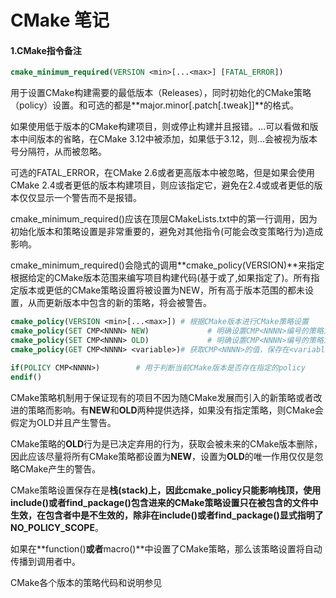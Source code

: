 # CMake 笔记

#### 1.CMake指令备注

```cmake
cmake_minimum_required(VERSION <min>[...<max>] [FATAL_ERROR])
```

用于设置CMake构建需要的最低版本（Releases），同时初始化的CMake策略（policy）设置。<min>和可选的<max>都是**major.minor[.patch[.tweak]]**的格式。

如果使用低于<min>版本的CMake构建项目，则或停止构建并且报错。...可以看做<min>和<max>版本中间版本的省略，在CMake 3.12中被添加，如果低于3.12，则...会被视为版本号分隔符，从而<max>被忽略。

可选的FATAL_ERROR，在CMake 2.6或者更高版本中被忽略，但是如果会使用CMake 2.4或者更低的版本构建项目，则应该指定它，避免在2.4或或者更低的版本仅仅显示一个警告而不是报错。

cmake_minimum_required()应该在顶层CMakeLists.txt中的第一行调用，因为初始化版本和策略设置是非常重要的，避免对其他指令(可能会改变策略行为)造成影响。

cmake_minimum_required()会隐式的调用**cmake_policy(VERSION)**来指定根据给定的CMake版本范围来编写项目构建代码(基于<min>或了<max>,如果指定了<max>)。所有指定版本或更低的CMake策略设置将被设置为NEW，所有高于版本范围的都未设置，从而更新版本中包含的新的策略，将会被警告。

```cmake
cmake_policy(VERSION <min>[...<max>]) # 根据CMake版本进行CMake策略设置
cmake_policy(SET CMP<NNNN> NEW) 			# 明确设置CMP<NNNN>编号的策略为NEW
cmake_policy(SET CMP<NNNN> OLD)				# 明确设置CMP<NNNN>编号的策略为OLD
cmake_policy(GET CMP<NNNN> <variable>)# 获取CMP<NNNN>的值，保存在<variable>中，可以检查策略设置

if(POLICY CMP<NNNN>)		# 用于判断当前CMake版本是否存在指定的policy
endif()
```

CMake策略机制用于保证现有的项目不因为随CMake发展而引入的新策略或者改进的策略而影响。有**NEW**和**OLD**两种提供选择，如果没有指定策略，则CMake会假定为OLD并且产生警告。

CMake策略的**OLD**行为是已决定弃用的行为，获取会被未来的CMake版本删除，因此应该尽量将所有CMake策略都设置为**NEW**，设置为**OLD**的唯一作用仅仅是忽略CMake产生的警告。

CMake策略设置保存在是**栈(stack)**上，因此cmake_policy只能影响栈顶，使用**include()**或者**find_package()**包含进来的CMake策略设置只在被包含的文件中生效，在包含者中是不生效的，除非在**include()**或者**find_package()**显式指明了**NO_POLICY_SCOPE**。

如果在**function()**或者**macro()**中设置了CMake策略，那么该策略设置将自动传播到调用者中。

CMake各个版本的策略代码和说明参见

[cmake_policy]: https://cmake.org/cmake/help/latest/manual/cmake-policies.7.html#manual:cmake-policies(7)

